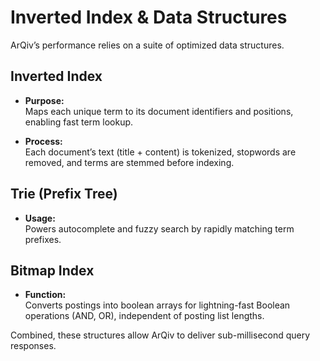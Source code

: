 # Inverted Index & Data Structures

ArQiv’s performance relies on a suite of optimized data structures.

## Inverted Index

- **Purpose:**  
  Maps each unique term to its document identifiers and positions, enabling fast term lookup.

- **Process:**  
  Each document’s text (title + content) is tokenized, stopwords are removed, and terms are stemmed before indexing.

## Trie (Prefix Tree)

- **Usage:**  
  Powers autocomplete and fuzzy search by rapidly matching term prefixes.

## Bitmap Index

- **Function:**  
  Converts postings into boolean arrays for lightning-fast Boolean operations (AND, OR), independent of posting list lengths.

Combined, these structures allow ArQiv to deliver sub-millisecond query responses.
